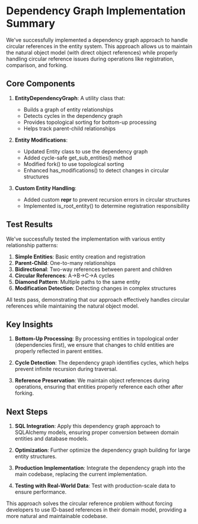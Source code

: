 # Dependency Graph Implementation Summary

We've successfully implemented a dependency graph approach to handle circular references in the entity system. This approach allows us to maintain the natural object model (with direct object references) while properly handling circular reference issues during operations like registration, comparison, and forking.

## Core Components

1. **EntityDependencyGraph**: A utility class that:
   - Builds a graph of entity relationships
   - Detects cycles in the dependency graph
   - Provides topological sorting for bottom-up processing
   - Helps track parent-child relationships

2. **Entity Modifications**:
   - Updated Entity class to use the dependency graph
   - Added cycle-safe get_sub_entities() method
   - Modified fork() to use topological sorting
   - Enhanced has_modifications() to detect changes in circular structures

3. **Custom Entity Handling**:
   - Added custom __repr__ to prevent recursion errors in circular structures
   - Implemented is_root_entity() to determine registration responsibility

## Test Results

We've successfully tested the implementation with various entity relationship patterns:

1. **Simple Entities**: Basic entity creation and registration
2. **Parent-Child**: One-to-many relationships
3. **Bidirectional**: Two-way references between parent and children
4. **Circular References**: A->B->C->A cycles
5. **Diamond Pattern**: Multiple paths to the same entity
6. **Modification Detection**: Detecting changes in complex structures

All tests pass, demonstrating that our approach effectively handles circular references while maintaining the natural object model.

## Key Insights

1. **Bottom-Up Processing**: By processing entities in topological order (dependencies first), we ensure that changes to child entities are properly reflected in parent entities.

2. **Cycle Detection**: The dependency graph identifies cycles, which helps prevent infinite recursion during traversal.

3. **Reference Preservation**: We maintain object references during operations, ensuring that entities properly reference each other after forking.

## Next Steps

1. **SQL Integration**: Apply this dependency graph approach to SQLAlchemy models, ensuring proper conversion between domain entities and database models.

2. **Optimization**: Further optimize the dependency graph building for large entity structures.

3. **Production Implementation**: Integrate the dependency graph into the main codebase, replacing the current implementation.

4. **Testing with Real-World Data**: Test with production-scale data to ensure performance.

This approach solves the circular reference problem without forcing developers to use ID-based references in their domain model, providing a more natural and maintainable codebase.